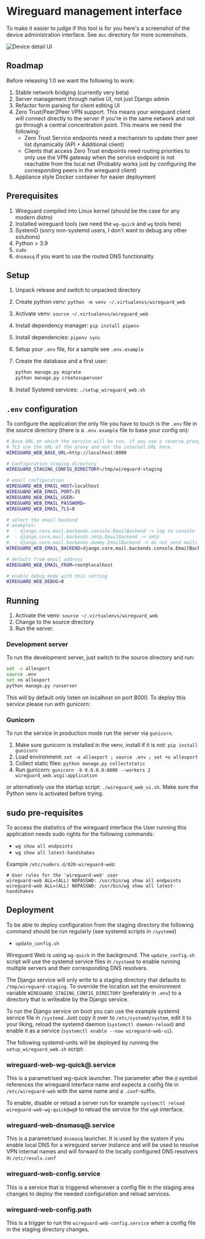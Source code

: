 # Wireguard management interface

To make it easier to judge if this tool is for you here's a screenshot of the
device administration interface. See `doc` directory for more screenshots.

![Device detail UI](doc/device_detail.png)

## Roadmap

Before releasing 1.0 we want the following to work:

1. Stable network bridging (currently very beta)
2. Server management through native UI, not just Django admin
3. Refactor form parsing for client editing UI
4. Zero Trust/Peer2Peer VPN support. This means your wireguard client will connect directly to the server if you're in
   the same network and not go through a central concentration point. This means we need the following:
   - Zero Trust Service endpoints need a mechanism to update their peer list dynamically (API + Additional client)
   - Clients that access Zero Trust endpoints need routing priorities to only use the VPN gateway when the service
     endpoint is not reachable from the local net (Probably works just by configuring the corresponding peers in the
     wireguard client)
5. Appliance style Docker container for easier deployment

## Prerequisites

1. Wireguard compiled into Linux kernel (should be the case for any modern distro)
2. Installed wireguard tools (we need the `wg-quick` and `wg` tools here)
3. SystemD (sorry non-systemd users, I don't want to debug any other solutions)
4. Python > 3.9
5. `sudo`
6. `dnsmasq` if you want to use the routed DNS functionality

## Setup

1. Unpack release and switch to unpacked directory
2. Create python venv: `python -m venv ~/.virtualenvs/wireguard_web`
3. Activate venv: `source ~/.virtualenvs/wireguard_web`
4. Install dependency manager: `pip install pipenv`
5. Install dependencies: `pipenv sync`
6. Setup your `.env` file, for a sample see `.env.example`
7. Create the database and a first user:

   ```bash
   python manage.py migrate
   python manage.py createsuperuser
   ```

8. Install Systemd services: `./setup_wireguard_web.sh`

## `.env` configuration

To configure the application the only file you have to touch is the `.env` file in the source directory (there is a `.env.example` file to base your config on):

```bash
# Base URL on which the service will be run, if you use a reverse proxy to terminate
# TLS use the URL of the proxy and not the internal URL here.
WIREGUARD_WEB_BASE_URL=http://localhost:8000

# Configuration staging directory
WIREGUARD_STAGING_CONFIG_DIRECTORY=/tmp/wireguard-staging

# email configuration
WIREGUARD_WEB_EMAIL_HOST=localhost
WIREGUARD_WEB_EMAIL_PORT=25
WIREGUARD_WEB_EMAIL_USER=
WIREGUARD_WEB_EMAIL_PASSWORD=
WIREGUARD_WEB_EMAIL_TLS=0

# select the email backend
# examples:
#  - django.core.mail.backends.console.EmailBackend -> log to console
#  - django.core.mail.backends.smtp.EmailBackend -> smtp
#  - django.core.mail.backends.dummy.EmailBackend -> do not send mails
WIREGUARD_WEB_EMAIL_BACKEND=django.core.mail.backends.console.EmailBackend

# default from email address
WIREGUARD_WEB_EMAIL_FROM=root@localhost

# enable debug mode with this setting
WIREGUARD_WEB_DEBUG=0
```

## Running

1. Activate the venv: `source ~/.virtualenvs/wireguard_web`
2. Change to the source directory
3. Run the server.

### Development server

To run the development server, just switch to the source directory and run:

```bash
set -o allexport
source .env
set +o allexport
python manage.py runserver
```

This will by default only listen on localhost on port 8000. To deploy this service
please run with gunicorn:

### Gunicorn

To run the service in production mode run the server via `gunicorn`.

1. Make sure gunicorn is installed in the venv, install if it is not: `pip install gunicorn`
2. Load environment: `set -o allexport ; source .env ; set +o allexport`
3. Collect static files: `python manage.py collectstatic`
4. Run gunicorn: `gunicorn -b 0.0.0.0:8000 --workers 2 wireguard_web.wsgi:application`

or alternatively use the startup script: `./wireguard_web_ui.sh`. Make sure the
Python venv is activated before trying.

## sudo pre-requisites

To access the statistics of the wireguard interface the User running this
application needs sudo rights for the following commands:

- `wg show all endpoints`
- `wg show all latest-handshakes`

Example `/etc/suders.d/020-wireguard-web`:

```sudoers
# User rules for the 'wireguard-web' user
wireguard-web ALL=(ALL) NOPASSWD: /usr/bin/wg show all endpoints
wireguard-web ALL=(ALL) NOPASSWD: /usr/bin/wg show all latest-handshakes
```

## Deployment

To be able to deploy configuration from the staging directory the following command
should be run regularly (see systemd scripts in `/systemd`)

- `update_config.sh`

Wireguard Web is using `wg-quick` in the background. The `update_config.sh` script
will use the systemd service files in `/systemd` to enable running multiple servers
and their corresponding DNS resolvers.

The Django service will only write to a staging directory that defaults to
`/tmp/wireguard-staging`. To override the location set the environment variable
`WIREGUARD_STAGING_CONFIG_DIRECTORY` (preferably in `.env`) to a directory that
is writeable by the Django service.

To run the Django service on boot you can use the example systemd service file in
`/systemd`. Just copy it over to `/etc/systemd/system`, edit it to your liking,
reload the systemd daemon (`systemctl daemon-reload`) and enable it as a service
(`systemctl enable --now wireguard-web-ui`).

The following systemd-units will be deployed by running the `setup_wireguard_web.sh`
script:

### wireguard-web-wg-quick@.service

This is a parametrised wg-quick launcher. The parameter after the `@` symbol references
the wireguard interface name and expects a config file in `/etc/wireguard-web` with the
same name and a `.conf`-suffix.

To enable, disable or reload a server run for example `systemctl reload wireguard-web-wg-quick@wg0`
to reload the service for the `wg0` interface.

### wireguard-web-dnsmasq@.service

This is a parametrised `dnsmasq` launcher. It is used by the system if you enable
local DNS for a wireguard server instance and will be used to resolve VPN internal
names and will forward to the locally configured DNS resolvers in `/etc/resolv.conf`

### wireguard-web-config.service

This is a service that is triggered whenever a config file in the staging area
changes to deploy the needed configuration and reload services.

### wireguard-web-config.path

This is a trigger to run the `wireguard-web-config.service` when a config file
in the staging directory changes.
